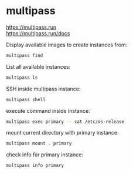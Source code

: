 # multipass

https://multipass.run \
https://multipass.run/docs

Display available images to create instances from:
```bash
multipass find
```

List all available instances:
```bash
multipass ls
```

SSH inside multipass instance:
```bash
multipass shell
```

execute command inside instance:
```bash
multipass exec primary -- cat /etc/os-release
```

mount current directory with primary instance:
```bash
multipass mount . primary
```

check info for primary instance:
```bash
multipass info primary
```


